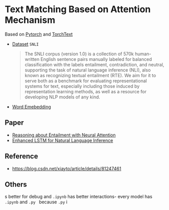 # Text Matching Based on Attention Mechanism

Based on [Pytorch](https://github.com/pytorch/pytorch) and [TorchText](https://github.com/pytorch/text)
- [Dataset](https://nlp.stanford.edu/projects/snli/) `SNLI` 
    > The SNLI corpus (version 1.0) is a collection of 570k human-written English sentence pairs manually labeled for balanced classification with the labels entailment, contradiction, and neutral, supporting the task of natural language inference (NLI), also known as recognizing textual entailment (RTE). We aim for it to serve both as a benchmark for evaluating representational systems for text, especially including those induced by representation learning methods, as well as a resource for developing NLP models of any kind.
- [Word Emebedding](https://nlp.stanford.edu/projects/glove/) 

## Paper

- [Reasoning about Entailment with Neural Attention](https://arxiv.org/abs/1509.06664v1)  
- [Enhanced LSTM for Natural Language Inference](https://arxiv.org/abs/1609.06038v3)

## Reference

- https://blog.csdn.net/xiayto/article/details/81247461

## Others

s better for debug and `.ipynb` has better interactions- every model has `.ipynb` and `.py ` because `.py` i